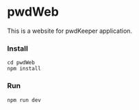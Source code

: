 # pwdWeb

This is a website for pwdKeeper application.

### Install
```shell
cd pwdWeb
npm install
```

### Run
```
npm run dev
```
